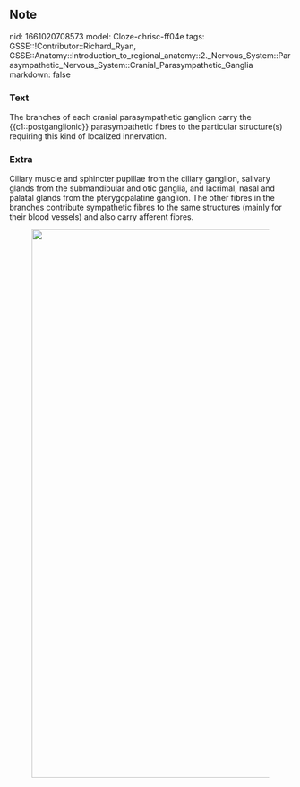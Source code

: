 ## Note
nid: 1661020708573
model: Cloze-chrisc-ff04e
tags: GSSE::!Contributor::Richard_Ryan, GSSE::Anatomy::Introduction_to_regional_anatomy::2._Nervous_System::Parasympathetic_Nervous_System::Cranial_Parasympathetic_Ganglia
markdown: false

### Text
<div class='toggle'>
  The branches of each cranial parasympathetic ganglion carry the
  {{c1::postganglionic}} parasympathetic fibres to the particular
  structure(s) requiring this kind of localized innervation.
</div>

### Extra
<p id="623c1f2d-ce71-449c-96e3-52e0e2f32640" class="">Ciliary
muscle and sphincter pupillae from the ciliary ganglion, salivary
glands from the submandibular and otic ganglia, and lacrimal, nasal
and palatal glands from the pterygopalatine ganglion. The other
fibres in the branches contribute sympathetic fibres to the same
structures (mainly for their blood vessels) and also carry afferent
fibres.
<figure id="78557a13-e436-41c3-886e-532c2956f628" class="image">
  <a href= 
  "Cranial%20Parasympathetic%20Ganglia%20551b7727a4d449f39da5491d52572d89/Untitled%202.png">
  <img style="width:979px" src= 
  "a5159b7a6e2d26ae162f898feeae7ef1b4e8050b.png"></a>
</figure>
<p id="6ae758d4-36cc-465d-9e99-963fc15230a6" class="">
